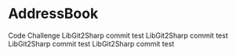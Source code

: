 # AddressBook
Code Challenge
LibGit2Sharp commit test
LibGit2Sharp commit test
LibGit2Sharp commit test
LibGit2Sharp commit test